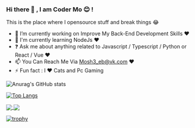 ### Hi there 👋 , I am Coder Mo 😊 !

This is the place where I opensource stuff and break things 😂 

- 🔭  I’m currently working on Improve My Back-End Development Skills ❤️
- 🌱  I'm currently learning NodeJs ❤️
- ❓  Ask me about anything related to Javascript / Typescript / Python or React / Vue ❤️
- 📫  You Can Reach Me Via Mosh3_eb@vk.com ❤️
- ⚡  Fun fact : I ❤️ Cats and Pc Gaming 

![Anurag's GitHub stats](https://github-readme-stats.vercel.app/api?username=mosh3eb&show_icons=true&theme=tokyonight)

[![Top Langs](https://github-readme-stats.vercel.app/api/top-langs/?username=mosh3eb&layout=compact&theme=tokyonight)](https://github.com/anuraghazra/github-readme-stats)

<a href="https://github.com/mosh3eb/Password-Generator">
  <img align="center" src="https://github-readme-stats.vercel.app/api/pin/?username=mosh3eb&repo=Password-Generator&theme=tokyonight" />
</a>
<a href="https://github.com/mosh3eb/Mosh3_eb_Cv">
  <img align="center" src="https://github-readme-stats.vercel.app/api/pin/?username=mosh3eb&repo=Mosh3_eb_CV&theme=tokyonight" />
</a>

 
 [![trophy](https://github-profile-trophy.vercel.app/?username=mosh3eb&theme=tokyonight&no-bg=true&no-frame=true&margin-w=15)](https://github.com/ryo-ma/github-profile-trophy)

